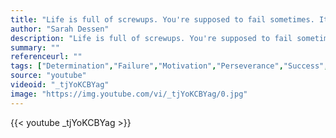 ```yaml
---
title: "Life is full of screwups. You're supposed to fail sometimes. It's a required part of the human existance."
author: "Sarah Dessen"
description: "Life is full of screwups. You're supposed to fail sometimes. It's a required part of the human existance. - Sarah Dessen quotes from GetInspired365.com"
summary: ""
referenceurl: ""
tags: ["Determination","Failure","Motivation","Perseverance","Success","Walt-Disney",]
source: "youtube"
videoid: "_tjYoKCBYag"
image: "https://img.youtube.com/vi/_tjYoKCBYag/0.jpg"
---
```


{{< youtube _tjYoKCBYag >}}
